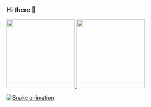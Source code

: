 ### Hi there 👋

<!--ESTATISTICAS-->
<div>
  <a href="https://github.com/Leonardotei">
    <img loading="lazy" height="180em" src="https://github-readme-stats.vercel.app/api/top-langs/?username=Leonardotei&layout=compact&langs_count=7&theme=dracula"/>
    <img loading="lazy" height="180em" src="https://github-readme-stats.vercel.app/api?username=Leonardotei&show_icons=true&theme=dracula&include_all_commits=true&count_private=true"/>
</div>


<!--COBRINHA-->
![Snake animation](https://github.com/Leonardotei/blob/output/github-contribution-grid-snake.svg)

<!--
**Leonardotei/Leonardotei** is a ✨ _special_ ✨ repository because its `README.md` (this file) appears on your GitHub profile.

Here are some ideas to get you started:

- 🔭 I’m currently working on ...
- 🌱 I’m currently learning ...
- 👯 I’m looking to collaborate on ...
- 🤔 I’m looking for help with ...
- 💬 Ask me about ...
- 📫 How to reach me: ...
- 😄 Pronouns: ...
- ⚡ Fun fact: ...
-->
